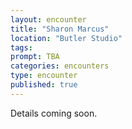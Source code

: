 ```yaml
---
layout: encounter
title: "Sharon Marcus"
location: "Butler Studio"
tags:
prompt: TBA
categories: encounters
type: encounter
published: true
---
```


Details coming soon.
